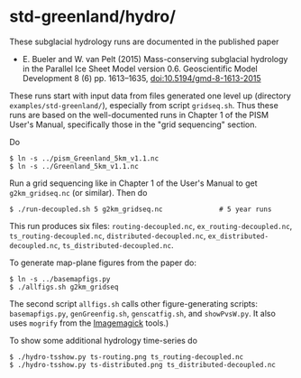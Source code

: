 std-greenland/hydro/
===========

These subglacial hydrology runs are documented in the published paper

*  E. Bueler and W. van Pelt (2015) Mass-conserving subglacial hydrology in the Parallel Ice Sheet Model version 0.6. Geoscientific Model Development 8 (6) pp. 1613–1635, [doi:10.5194/gmd-8-1613-2015](http://dx.doi.org/10.5194/gmd-8-1613-2015)

These runs start with input data from files generated one level up (directory
`examples/std-greenland/`), especially from script `gridseq.sh`.  Thus these
runs are based on the well-documented runs in Chapter 1 of the PISM User's
Manual, specifically those in the "grid sequencing" section.

Do

    $ ln -s ../pism_Greenland_5km_v1.1.nc
    $ ln -s ../Greenland_5km_v1.1.nc

Run a grid sequencing like in Chapter 1 of the User's Manual to get
`g2km_gridseq.nc` (or similar).  Then do

    $ ./run-decoupled.sh 5 g2km_gridseq.nc              # 5 year runs

This run produces six files: `routing-decoupled.nc`, `ex_routing-decoupled.nc`, `ts_routing-decoupled.nc`, `distributed-decoupled.nc`, `ex_distributed-decoupled.nc`, `ts_distributed-decoupled.nc`.

To generate map-plane figures from the paper do:

    $ ln -s ../basemapfigs.py
    $ ./allfigs.sh g2km_gridseq

The second script `allfigs.sh` calls other figure-generating
scripts: `basemapfigs.py`, `genGreenfig.sh`, `genscatfig.sh`,
and `showPvsW.py`.  It also uses `mogrify` from the [Imagemagick](http://www.imagemagick.org/) tools.)

To show some additional hydrology time-series do

    $ ./hydro-tsshow.py ts-routing.png ts_routing-decoupled.nc
    $ ./hydro-tsshow.py ts-distributed.png ts_distributed-decoupled.nc
